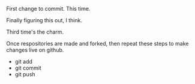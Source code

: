First change to commit. This time.

Finally figuring this out, I think.

Third time's the charm.


Once respositories are made and forked, then repeat these steps to make changes live on github. 

- git add
- git commit
- git push 